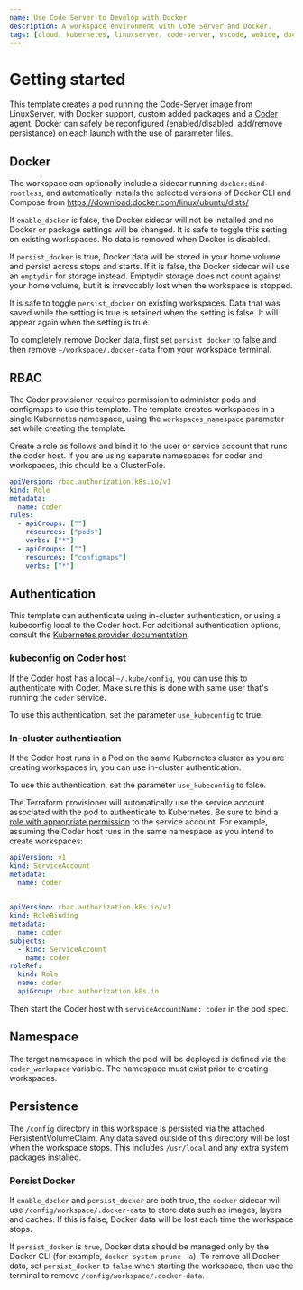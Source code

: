 ```yaml
---
name: Use Code Server to Develop with Docker
description: A workspace environment with Code Server and Docker.
tags: [cloud, kubernetes, linuxserver, code-server, vscode, webide, docker, dind, k8s-dind, dind-rootless]
---
```


# Getting started

This template creates a pod running the [Code-Server](https://github.com/linuxserver/docker-code-server) image from LinuxServer, with Docker support, custom added packages and a [Coder](https://github.com/coder/coder) agent. Docker can safely be reconfigured (enabled/disabled, add/remove persistance) on each launch with the use of parameter files.

## Docker

The workspace can optionally include a sidecar running `docker:dind-rootless`, and automatically installs the selected versions of Docker CLI and Compose from https://download.docker.com/linux/ubuntu/dists/

If `enable_docker` is false, the Docker sidecar will not be installed and no Docker or package settings will be changed. It is safe to toggle this setting on existing workspaces. No data is removed when Docker is disabled.

If `persist_docker` is true, Docker data will be stored in your home volume and persist across stops and starts. If it is false, the Docker sidecar will use an `emptydir` for storage instead. Emptydir storage does not count against your home volume, but it is irrevocably lost when the workspace is stopped.

It is safe to toggle `persist_docker` on existing workspaces. Data that was saved while the setting is true is retained when the setting is false. It will appear again when the setting is true.

To completely remove Docker data, first set `persist_docker` to false and then remove `~/workspace/.docker-data` from your workspace terminal.

## RBAC

The Coder provisioner requires permission to administer pods and configmaps to use this template. The template
creates workspaces in a single Kubernetes namespace, using the `workspaces_namespace` parameter set while creating the template.

Create a role as follows and bind it to the user or service account that runs the coder host. If you are using separate namespaces for coder and workspaces, this should be a ClusterRole.

```yaml
apiVersion: rbac.authorization.k8s.io/v1
kind: Role
metadata:
  name: coder
rules:
  - apiGroups: [""]
    resources: ["pods"]
    verbs: ["*"]
  - apiGroups: [""]
    resources: ["configmaps"]
    verbs: ["*"]
```

## Authentication

This template can authenticate using in-cluster authentication, or using a kubeconfig local to the
Coder host. For additional authentication options, consult the [Kubernetes provider
documentation](https://registry.terraform.io/providers/hashicorp/kubernetes/latest/docs).

### kubeconfig on Coder host

If the Coder host has a local `~/.kube/config`, you can use this to authenticate
with Coder. Make sure this is done with same user that's running the `coder` service.

To use this authentication, set the parameter `use_kubeconfig` to true.

### In-cluster authentication

If the Coder host runs in a Pod on the same Kubernetes cluster as you are creating workspaces in,
you can use in-cluster authentication.

To use this authentication, set the parameter `use_kubeconfig` to false.

The Terraform provisioner will automatically use the service account associated with the pod to
authenticate to Kubernetes. Be sure to bind a [role with appropriate permission](#rbac) to the
service account. For example, assuming the Coder host runs in the same namespace as you intend
to create workspaces:

```yaml
apiVersion: v1
kind: ServiceAccount
metadata:
  name: coder

---
apiVersion: rbac.authorization.k8s.io/v1
kind: RoleBinding
metadata:
  name: coder
subjects:
  - kind: ServiceAccount
    name: coder
roleRef:
  kind: Role
  name: coder
  apiGroup: rbac.authorization.k8s.io
```

Then start the Coder host with `serviceAccountName: coder` in the pod spec.

## Namespace

The target namespace in which the pod will be deployed is defined via the `coder_workspace`
variable. The namespace must exist prior to creating workspaces.

## Persistence

The `/config` directory in this workspace is persisted via the attached PersistentVolumeClaim.
Any data saved outside of this directory will be lost when the workspace stops. This includes `/usr/local` and any extra system packages installed.

### Persist Docker

If `enable_docker` and `persist_docker` are both true, the `docker` sidecar will use `/config/workspace/.docker-data` to store data such as images, layers and caches. If this is false, Docker data will be lost each time the workspace stops.

If `persist_docker` is `true`, Docker data should be managed only by the Docker CLI (for example,
`docker system prune -a`). To remove all Docker data, set `persist_docker` to `false` when starting the workspace, then use the terminal to remove `/config/workspace/.docker-data`.

